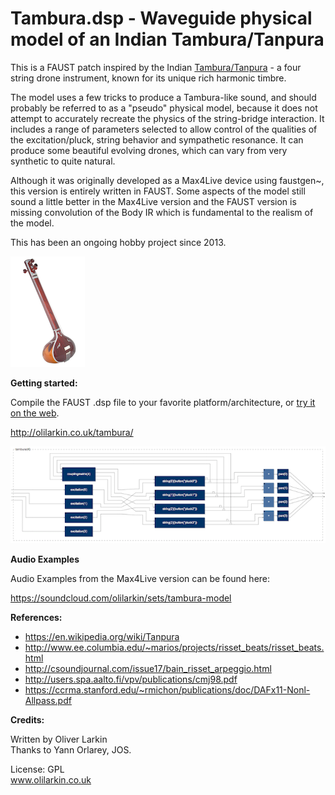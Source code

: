 # Tambura.dsp - Waveguide physical model of an Indian Tambura/Tanpura

This is a FAUST patch inspired by the Indian [Tambura/Tanpura](https://en.wikipedia.org/wiki/Tanpura) - a four string drone instrument, known for its unique rich harmonic timbre.

The model uses a few tricks to produce a Tambura-like sound, and should probably be referred to as a "pseudo" physical model, because it does not attempt to accurately recreate the physics of the string-bridge interaction. It includes a range of parameters selected to allow control of the qualities of the excitation/pluck, string behavior and sympathetic resonance. It can produce some beautiful evolving drones, which can vary from very synthetic to quite natural.

Although it was originally developed as a Max4Live device using faustgen~, this version is entirely written in FAUST. Some aspects of the model still sound a little better in the Max4Live version and the FAUST version is missing convolution of the Body IR which is fundamental to the realism of the model. 

This has been an ongoing hobby project since 2013.

![Instrument](Instrument.png)

**Getting started:**

Compile the FAUST .dsp file to your favorite platform/architecture, or [try it on the web](http://olilarkin.co.uk/tambura/).

http://olilarkin.co.uk/tambura/

![BlockDiagram](BlockDiagram.png)

**Audio Examples**

Audio Examples from the Max4Live version can be found here:

https://soundcloud.com/olilarkin/sets/tambura-model

**References:**

* https://en.wikipedia.org/wiki/Tanpura
* http://www.ee.columbia.edu/~marios/projects/risset_beats/risset_beats.html
* http://csoundjournal.com/issue17/bain_risset_arpeggio.html
* http://users.spa.aalto.fi/vpv/publications/cmj98.pdf
* https://ccrma.stanford.edu/~rmichon/publications/doc/DAFx11-Nonl-Allpass.pdf

**Credits:**

Written by Oliver Larkin  
Thanks to Yann Orlarey, JOS.

License: GPL  
www.olilarkin.co.uk
